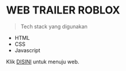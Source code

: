 # WEB TRAILER ROBLOX

>Tech stack yang digunakan
- HTML
- CSS
- Javascript

Klik [DISINI](https://sesi6-s2cuy.brucelduta.repl.co/) untuk menuju web.